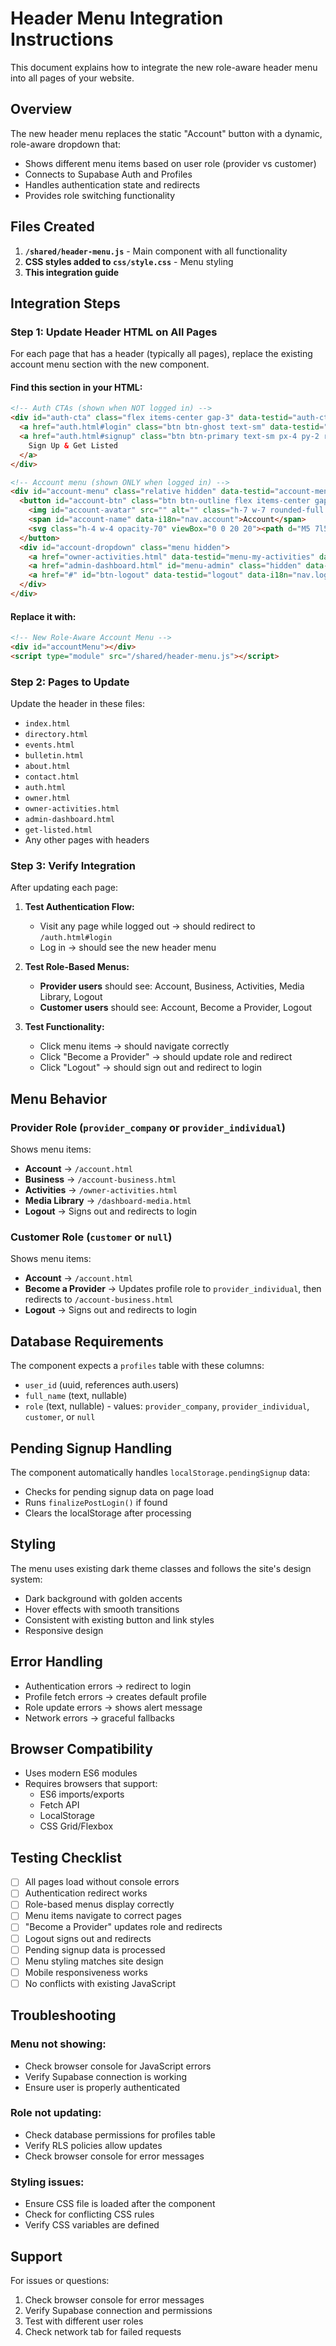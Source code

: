 # Header Menu Integration Instructions

This document explains how to integrate the new role-aware header menu into all pages of your website.

## Overview

The new header menu replaces the static "Account" button with a dynamic, role-aware dropdown that:
- Shows different menu items based on user role (provider vs customer)
- Connects to Supabase Auth and Profiles
- Handles authentication state and redirects
- Provides role switching functionality

## Files Created

1. **`/shared/header-menu.js`** - Main component with all functionality
2. **CSS styles added to `css/style.css`** - Menu styling
3. **This integration guide**

## Integration Steps

### Step 1: Update Header HTML on All Pages

For each page that has a header (typically all pages), replace the existing account menu section with the new component.

#### Find this section in your HTML:
```html
<!-- Auth CTAs (shown when NOT logged in) -->
<div id="auth-cta" class="flex items-center gap-3" data-testid="auth-cta">
  <a href="auth.html#login" class="btn btn-ghost text-sm" data-testid="login-cta" data-i18n="nav.login">Login</a>
  <a href="auth.html#signup" class="btn btn-primary text-sm px-4 py-2 rounded-2xl shadow-sm" data-testid="signup-cta" data-i18n="nav.signup">
    Sign Up & Get Listed
  </a>
</div>

<!-- Account menu (shown ONLY when logged in) -->
<div id="account-menu" class="relative hidden" data-testid="account-menu">
  <button id="account-btn" class="btn btn-outline flex items-center gap-2">
    <img id="account-avatar" src="" alt="" class="h-7 w-7 rounded-full object-cover hidden">
    <span id="account-name" data-i18n="nav.account">Account</span>
    <svg class="h-4 w-4 opacity-70" viewBox="0 0 20 20"><path d="M5 7l5 6 5-6"/></svg>
  </button>
  <div id="account-dropdown" class="menu hidden">
    <a href="owner-activities.html" data-testid="menu-my-activities" data-i18n="nav.myActivities">My Activities</a>
    <a href="admin-dashboard.html" id="menu-admin" class="hidden" data-testid="menu-admin" data-i18n="nav.admin">Admin Panel</a>
    <a href="#" id="btn-logout" data-testid="logout" data-i18n="nav.logout">Logout</a>
  </div>
</div>
```

#### Replace it with:
```html
<!-- New Role-Aware Account Menu -->
<div id="accountMenu"></div>
<script type="module" src="/shared/header-menu.js"></script>
```

### Step 2: Pages to Update

Update the header in these files:
- `index.html`
- `directory.html`
- `events.html`
- `bulletin.html`
- `about.html`
- `contact.html`
- `auth.html`
- `owner.html`
- `owner-activities.html`
- `admin-dashboard.html`
- `get-listed.html`
- Any other pages with headers

### Step 3: Verify Integration

After updating each page:

1. **Test Authentication Flow:**
   - Visit any page while logged out → should redirect to `/auth.html#login`
   - Log in → should see the new header menu

2. **Test Role-Based Menus:**
   - **Provider users** should see: Account, Business, Activities, Media Library, Logout
   - **Customer users** should see: Account, Become a Provider, Logout

3. **Test Functionality:**
   - Click menu items → should navigate correctly
   - Click "Become a Provider" → should update role and redirect
   - Click "Logout" → should sign out and redirect to login

## Menu Behavior

### Provider Role (`provider_company` or `provider_individual`)
Shows menu items:
- **Account** → `/account.html`
- **Business** → `/account-business.html`
- **Activities** → `/owner-activities.html`
- **Media Library** → `/dashboard-media.html`
- **Logout** → Signs out and redirects to login

### Customer Role (`customer` or `null`)
Shows menu items:
- **Account** → `/account.html`
- **Become a Provider** → Updates profile role to `provider_individual`, then redirects to `/account-business.html`
- **Logout** → Signs out and redirects to login

## Database Requirements

The component expects a `profiles` table with these columns:
- `user_id` (uuid, references auth.users)
- `full_name` (text, nullable)
- `role` (text, nullable) - values: `provider_company`, `provider_individual`, `customer`, or `null`

## Pending Signup Handling

The component automatically handles `localStorage.pendingSignup` data:
- Checks for pending signup data on page load
- Runs `finalizePostLogin()` if found
- Clears the localStorage after processing

## Styling

The menu uses existing dark theme classes and follows the site's design system:
- Dark background with golden accents
- Hover effects with smooth transitions
- Consistent with existing button and link styles
- Responsive design

## Error Handling

- Authentication errors → redirect to login
- Profile fetch errors → creates default profile
- Role update errors → shows alert message
- Network errors → graceful fallbacks

## Browser Compatibility

- Uses modern ES6 modules
- Requires browsers that support:
  - ES6 imports/exports
  - Fetch API
  - LocalStorage
  - CSS Grid/Flexbox

## Testing Checklist

- [ ] All pages load without console errors
- [ ] Authentication redirect works
- [ ] Role-based menus display correctly
- [ ] Menu items navigate to correct pages
- [ ] "Become a Provider" updates role and redirects
- [ ] Logout signs out and redirects
- [ ] Pending signup data is processed
- [ ] Menu styling matches site design
- [ ] Mobile responsiveness works
- [ ] No conflicts with existing JavaScript

## Troubleshooting

### Menu not showing:
- Check browser console for JavaScript errors
- Verify Supabase connection is working
- Ensure user is properly authenticated

### Role not updating:
- Check database permissions for profiles table
- Verify RLS policies allow updates
- Check browser console for error messages

### Styling issues:
- Ensure CSS file is loaded after the component
- Check for conflicting CSS rules
- Verify CSS variables are defined

## Support

For issues or questions:
1. Check browser console for error messages
2. Verify Supabase connection and permissions
3. Test with different user roles
4. Check network tab for failed requests
